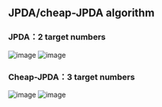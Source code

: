 ## JPDA/cheap-JPDA algorithm
   ### JPDA：2 target numbers
   ![image](https://github.com/hcheng1005/RADAR/blob/master/Target_Association/JPDA/JPDA_1.png)
   ![image](https://github.com/hcheng1005/RADAR/blob/master/Target_Association/JPDA/JPDA_2.png)
   ### Cheap-JPDA：3 target numbers
   ![image](https://github.com/hcheng1005/RADAR/blob/master/Target_Association/JPDA/Cheap_JPDA_1.png)
   ![image](https://github.com/hcheng1005/RADAR/blob/master/Target_Association/JPDA/Cheap_JPDA_2.png)
    

